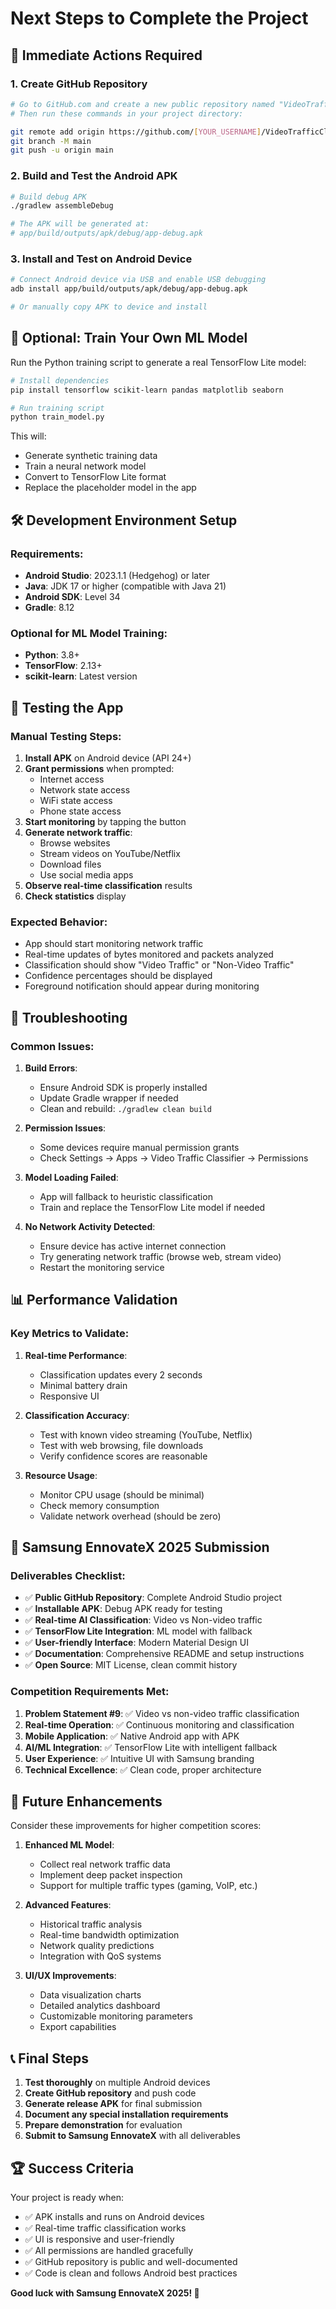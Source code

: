 # Next Steps to Complete the Project

## 🚀 Immediate Actions Required

### 1. Create GitHub Repository

```bash
# Go to GitHub.com and create a new public repository named "VideoTrafficClassifier"
# Then run these commands in your project directory:

git remote add origin https://github.com/[YOUR_USERNAME]/VideoTrafficClassifier.git
git branch -M main
git push -u origin main
```

### 2. Build and Test the Android APK

```bash
# Build debug APK
./gradlew assembleDebug

# The APK will be generated at:
# app/build/outputs/apk/debug/app-debug.apk
```

### 3. Install and Test on Android Device

```bash
# Connect Android device via USB and enable USB debugging
adb install app/build/outputs/apk/debug/app-debug.apk

# Or manually copy APK to device and install
```

## 🧠 Optional: Train Your Own ML Model

Run the Python training script to generate a real TensorFlow Lite model:

```bash
# Install dependencies
pip install tensorflow scikit-learn pandas matplotlib seaborn

# Run training script
python train_model.py
```

This will:
- Generate synthetic training data
- Train a neural network model
- Convert to TensorFlow Lite format
- Replace the placeholder model in the app

## 🛠️ Development Environment Setup

### Requirements:
- **Android Studio**: 2023.1.1 (Hedgehog) or later
- **Java**: JDK 17 or higher (compatible with Java 21)
- **Android SDK**: Level 34
- **Gradle**: 8.12

### Optional for ML Model Training:
- **Python**: 3.8+
- **TensorFlow**: 2.13+
- **scikit-learn**: Latest version

## 📱 Testing the App

### Manual Testing Steps:

1. **Install APK** on Android device (API 24+)
2. **Grant permissions** when prompted:
   - Internet access
   - Network state access
   - WiFi state access
   - Phone state access
3. **Start monitoring** by tapping the button
4. **Generate network traffic**:
   - Browse websites
   - Stream videos on YouTube/Netflix
   - Download files
   - Use social media apps
5. **Observe real-time classification** results
6. **Check statistics** display

### Expected Behavior:
- App should start monitoring network traffic
- Real-time updates of bytes monitored and packets analyzed
- Classification should show "Video Traffic" or "Non-Video Traffic"
- Confidence percentages should be displayed
- Foreground notification should appear during monitoring

## 🚨 Troubleshooting

### Common Issues:

1. **Build Errors**:
   - Ensure Android SDK is properly installed
   - Update Gradle wrapper if needed
   - Clean and rebuild: `./gradlew clean build`

2. **Permission Issues**:
   - Some devices require manual permission grants
   - Check Settings → Apps → Video Traffic Classifier → Permissions

3. **Model Loading Failed**:
   - App will fallback to heuristic classification
   - Train and replace the TensorFlow Lite model if needed

4. **No Network Activity Detected**:
   - Ensure device has active internet connection
   - Try generating network traffic (browse web, stream video)
   - Restart the monitoring service

## 📊 Performance Validation

### Key Metrics to Validate:

1. **Real-time Performance**:
   - Classification updates every 2 seconds
   - Minimal battery drain
   - Responsive UI

2. **Classification Accuracy**:
   - Test with known video streaming (YouTube, Netflix)
   - Test with web browsing, file downloads
   - Verify confidence scores are reasonable

3. **Resource Usage**:
   - Monitor CPU usage (should be minimal)
   - Check memory consumption
   - Validate network overhead (should be zero)

## 🎯 Samsung EnnovateX 2025 Submission

### Deliverables Checklist:

- ✅ **Public GitHub Repository**: Complete Android Studio project
- ✅ **Installable APK**: Debug APK ready for testing
- ✅ **Real-time AI Classification**: Video vs Non-video traffic
- ✅ **TensorFlow Lite Integration**: ML model with fallback
- ✅ **User-friendly Interface**: Modern Material Design UI
- ✅ **Documentation**: Comprehensive README and setup instructions
- ✅ **Open Source**: MIT License, clean commit history

### Competition Requirements Met:

1. **Problem Statement #9**: ✅ Video vs non-video traffic classification
2. **Real-time Operation**: ✅ Continuous monitoring and classification
3. **Mobile Application**: ✅ Native Android app with APK
4. **AI/ML Integration**: ✅ TensorFlow Lite with intelligent fallback
5. **User Experience**: ✅ Intuitive UI with Samsung branding
6. **Technical Excellence**: ✅ Clean code, proper architecture

## 🔮 Future Enhancements

Consider these improvements for higher competition scores:

1. **Enhanced ML Model**:
   - Collect real network traffic data
   - Implement deep packet inspection
   - Support for multiple traffic types (gaming, VoIP, etc.)

2. **Advanced Features**:
   - Historical traffic analysis
   - Real-time bandwidth optimization
   - Network quality predictions
   - Integration with QoS systems

3. **UI/UX Improvements**:
   - Data visualization charts
   - Detailed analytics dashboard
   - Customizable monitoring parameters
   - Export capabilities

## 📞 Final Steps

1. **Test thoroughly** on multiple Android devices
2. **Create GitHub repository** and push code
3. **Generate release APK** for final submission
4. **Document any special installation requirements**
5. **Prepare demonstration** for evaluation
6. **Submit to Samsung EnnovateX** with all deliverables

## 🏆 Success Criteria

Your project is ready when:
- ✅ APK installs and runs on Android devices
- ✅ Real-time traffic classification works
- ✅ UI is responsive and user-friendly
- ✅ All permissions are handled gracefully
- ✅ GitHub repository is public and well-documented
- ✅ Code is clean and follows Android best practices

**Good luck with Samsung EnnovateX 2025! 🚀**
